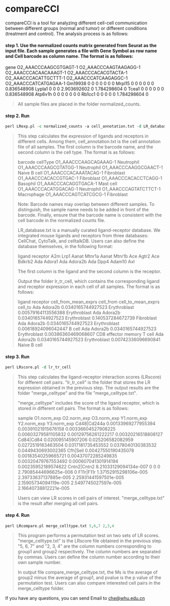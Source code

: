 compareCCI
===
compareCCI is a tool for analyzing different cell-cell communication between different groups (normal and tumor) or different conditions (treatment and control). The analysis process is as follows:

#### step 1. Use the normalized counts matrix generated from Seurat as the input file. Each sample generates a file with Gene Symbol as row name and Cell barcode as column name. The format is as follows:
>
>
gene	O2_AAACCCAAGCGTGAGT-1	O2_AAACCCAAGTAAGAGG-1	O2_AAACCCACAACAAAGT-1	O2_AAACCCACACGTACTA-1	O2_AAACCCACATTGCTTT-1	O2_AAACCCATCAAGAGGC-1	O2_AAACCCATCATGAGAA-1
Gm19938	0	0	0	0	0	0	0
Mrpl15	0	0	0	0	0	0	0.836548908
Lypla1	0	0	0	2.903692602	0	1.784298604	0
Tcea1	0	0	0	0	0	0	0.836548908
Atp6v1h	0	0	0	0	0	0	0
Rb1cc1	0	0	0	0	0	1.784298604	0
>
>All sample files are placed in the folder normalized_counts.

#### step 2. Run
```perl
perl LRexp.pl -c normalized_counts -a cell_annotation.txt -d LR_database.txt
```
>
>This step calculates the expression of ligands and receptors in different cells. Among them, cell_annotation.txt is the cell annotation file of all samples. The first column is the barcode name, and the second column is the cell type. The format is as follows:
>
>barcode	cellType
O1_AAACCCAAGCAGAAAG-1	Neutrophil
O1_AAACCCAAGCGTATGG-1	Neutrophil
O1_AAACCCAAGGCGAACT-1	Naive B cell
O1_AAACCCACAAATACAG-1	Fibroblast
O1_AAACCCACACCGTGAC-1	Fibroblast
O1_AAACCCACACCTCAGG-1	Basophil
O1_AAACCCACAGGTGACA-1	Mast cell
O1_AAACCCACATGGACAG-1	Neutrophil
O1_AAACCCAGTATCTTCT-1	Macrophage
O1_AAACCCAGTCATCGCG-1	Fibroblast
>
>Note: Barcode names may overlap between different samples. To distinguish, the sample name needs to be added in front of the barcode. Finally, ensure that the barcode name is consistent with the cell barcode in the normalized counts file.
>
>LR_database.txt is a manually curated ligand-receptor database. We integrated mouse ligands and receptors from three databases: CellChat, CytoTalk, and celltalkDB. Users can also define the database themselves, in the following format:
>
>ligand	receptor
A2m	Lrp1
Aanat	Mtnr1a
Aanat	Mtnr1b
Ace	Agtr2
Ace	Bdkrb2
Ada	Adora1
Ada	Adora2b
Ada	Dpp4
Adam10	Axl
>
>The first column is the ligand and the second column is the receptor.
>
>Output the folder lr_tr_cell, which contains the corresponding ligand and receptor expression in each cell of all samples. The format is as follows:
>
>ligand	receptor	cell_from_mean_exprs	cell_from	cell_to_mean_exprs	cell_to
Ada	Adora2b	0.0340165744927523	Erythroblast	0.00579164113556388	Erythroblast
Ada	Adora2b	0.0340165744927523	Erythroblast	0.140537284672739	Fibroblast
Ada	Adora2b	0.0340165744927523	Erythroblast	0.00618924096042447	B cell
Ada	Adora2b	0.0340165744927523	Erythroblast	0.00386360469068607	CD8 effector memory T cell
Ada	Adora2b	0.0340165744927523	Erythroblast	0.00742336096690841	Naive B cell

#### step 3. Run
```perl
perl LRscore.pl -d lr_tr_cell
```
>
>This step calculates the ligand-receptor interaction scores (LRscore) for different cell pairs. "lr_tr_cell" is the folder that stores the LR expression obtained in the previous step. The output results are the folder "merge_celltype" and the file "merge_celltype.txt". 
>
>"merge_celltype" includes the score of the ligand receptor, which is stored in different cell pairs. The format is as follows:
>
>sample	O1.norm_exp	O2.norm_exp	O3.norm_exp	Y1.norm_exp	Y2.norm_exp	Y3.norm_exp
Cd48|Cd244a	0.00133969277955394	0.00391021915676158	0.00336604527908225	0.00603279581105832	0.00129756261222217	0.00320216518808127
Cd84|Cd84	0.020095145907206	0.025206582082959	0.0272519163463504	0.0317181735453552	0.0378040130383532	0.0449430693002365
Cfh|Sell	0.00427550190435078	0.00183540259665721	0.00437072285249835	0.00320479767553492	0.000607041301914194	0.00235952189574622
Cntn2|Cntn2	8.21033129094134e-007	0	0	0	2.79085444696625e-006	0
F11r|F11r	1.37152915298106e-005	2.39733637137885e-005	2.25931441597501e-005	2.15905734094119e-005	2.5497745027597e-005	2.16640738812221e-005
>
>Users can view LR scores in cell pairs of interest. "merge_celltype.txt" is the result after merging all cell pairs.



#### step 4. Run
```perl
perl LRcompare.pl merge_celltype.txt 5,6,7 2,3,4
```
>
>This program performs a permutation test on two sets of LR scores. "merge_celltype.txt" is the LRscore file obtained in the previous step. "5, 6, 7" and "2, 3, 4" are the column numbers corresponding to group1 and group2 respectively. The column numbers are separated by commas. Users can define the column number according to their own sample number.
>
>In output file compare_merge_celltype.txt, the Ms is the average of group2 minus the average of group1, and pvalue is the p value of the permutation test. Users can also compare interested cell pairs in the merge_celltype folder.
>

If you have any questions, you can send Email to <che@whu.edu.cn>
